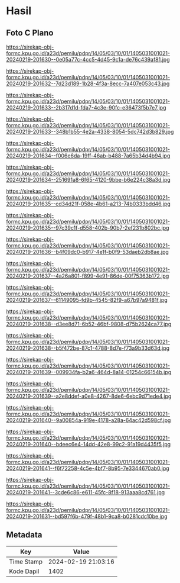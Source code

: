 # Hasil

## Foto C Plano

https://sirekap-obj-formc.kpu.go.id/a23d/pemilu/pdpr/14/05/03/10/01/1405031001021-20240219-201630--0e05a77c-4cc5-4d45-9c1a-de76c439af81.jpg

https://sirekap-obj-formc.kpu.go.id/a23d/pemilu/pdpr/14/05/03/10/01/1405031001021-20240219-201632--7d23d189-1b28-4f3a-8ecc-7a407e053c43.jpg

https://sirekap-obj-formc.kpu.go.id/a23d/pemilu/pdpr/14/05/03/10/01/1405031001021-20240219-201633--2b317d1d-fda7-4c3e-90fc-e36473f5b7e7.jpg

https://sirekap-obj-formc.kpu.go.id/a23d/pemilu/pdpr/14/05/03/10/01/1405031001021-20240219-201633--348b1b55-4e2a-4338-8054-5dc742d3b829.jpg

https://sirekap-obj-formc.kpu.go.id/a23d/pemilu/pdpr/14/05/03/10/01/1405031001021-20240219-201634--f006e6da-19ff-46ab-b488-7a65b34d4b94.jpg

https://sirekap-obj-formc.kpu.go.id/a23d/pemilu/pdpr/14/05/03/10/01/1405031001021-20240219-201634--251691a8-6f65-4120-9bbe-b6e224c38a3d.jpg

https://sirekap-obj-formc.kpu.go.id/a23d/pemilu/pdpr/14/05/03/10/01/1405031001021-20240219-201635--cd34d21f-058e-4b61-a213-74b0333bdd46.jpg

https://sirekap-obj-formc.kpu.go.id/a23d/pemilu/pdpr/14/05/03/10/01/1405031001021-20240219-201635--97c39c1f-d558-402b-90b7-2ef231b802bc.jpg

https://sirekap-obj-formc.kpu.go.id/a23d/pemilu/pdpr/14/05/03/10/01/1405031001021-20240219-201636--b4f09dc0-b917-4e1f-b0f9-53daeb2db8ae.jpg

https://sirekap-obj-formc.kpu.go.id/a23d/pemilu/pdpr/14/05/03/10/01/1405031001021-20240219-201637--4a26a801-f899-4e91-86de-00f75363b172.jpg

https://sirekap-obj-formc.kpu.go.id/a23d/pemilu/pdpr/14/05/03/10/01/1405031001021-20240219-201637--61149095-fd9b-4545-82f9-a67b97a9481f.jpg

https://sirekap-obj-formc.kpu.go.id/a23d/pemilu/pdpr/14/05/03/10/01/1405031001021-20240219-201638--d3ee8d71-6b52-46bf-9808-d75b2624ca77.jpg

https://sirekap-obj-formc.kpu.go.id/a23d/pemilu/pdpr/14/05/03/10/01/1405031001021-20240219-201638--b5f472be-87c1-4788-8d7e-f73a9b33d63d.jpg

https://sirekap-obj-formc.kpu.go.id/a23d/pemilu/pdpr/14/05/03/10/01/1405031001021-20240219-201639--009934fa-b2a6-464d-8a14-01254c66154b.jpg

https://sirekap-obj-formc.kpu.go.id/a23d/pemilu/pdpr/14/05/03/10/01/1405031001021-20240219-201639--a2e8ddef-a0e8-4267-8de6-6ebc9d71ede4.jpg

https://sirekap-obj-formc.kpu.go.id/a23d/pemilu/pdpr/14/05/03/10/01/1405031001021-20240219-201640--9a00854a-919e-4178-a28a-64ac42d598cf.jpg

https://sirekap-obj-formc.kpu.go.id/a23d/pemilu/pdpr/14/05/03/10/01/1405031001021-20240219-201640--bdeec6e4-14dd-42e8-99c2-91a19d4435f5.jpg

https://sirekap-obj-formc.kpu.go.id/a23d/pemilu/pdpr/14/05/03/10/01/1405031001021-20240219-201641--f6f72258-4c5e-4bf7-8b95-7e3344670ab0.jpg

https://sirekap-obj-formc.kpu.go.id/a23d/pemilu/pdpr/14/05/03/10/01/1405031001021-20240219-201641--3cde6c86-e611-45fc-8f18-913aaa8cd761.jpg

https://sirekap-obj-formc.kpu.go.id/a23d/pemilu/pdpr/14/05/03/10/01/1405031001021-20240219-201631--bd597f6b-479f-48b1-9ca8-b0281cdc10be.jpg


## Metadata

| Key        | Value               |
| ---------- | ------------------- |
| Time Stamp | 2024-02-19 21:03:16 |
| Kode Dapil | 1402                |



